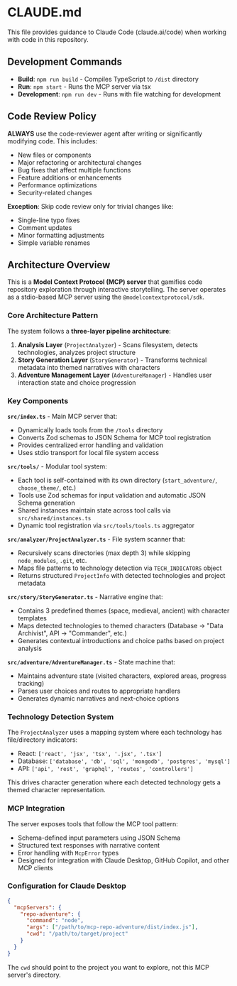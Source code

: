# CLAUDE.md

This file provides guidance to Claude Code (claude.ai/code) when working with code in this repository.

## Development Commands

- **Build**: `npm run build` - Compiles TypeScript to `/dist` directory
- **Run**: `npm start` - Runs the MCP server via tsx
- **Development**: `npm run dev` - Runs with file watching for development

## Code Review Policy

**ALWAYS** use the code-reviewer agent after writing or significantly modifying code. This includes:
- New files or components
- Major refactoring or architectural changes
- Bug fixes that affect multiple functions
- Feature additions or enhancements
- Performance optimizations
- Security-related changes

**Exception**: Skip code review only for trivial changes like:
- Single-line typo fixes
- Comment updates
- Minor formatting adjustments
- Simple variable renames

## Architecture Overview

This is a **Model Context Protocol (MCP) server** that gamifies code repository exploration through interactive storytelling. The server operates as a stdio-based MCP server using the `@modelcontextprotocol/sdk`.

### Core Architecture Pattern

The system follows a **three-layer pipeline architecture**:

1. **Analysis Layer** (`ProjectAnalyzer`) - Scans filesystem, detects technologies, analyzes project structure
2. **Story Generation Layer** (`StoryGenerator`) - Transforms technical metadata into themed narratives with characters
3. **Adventure Management Layer** (`AdventureManager`) - Handles user interaction state and choice progression

### Key Components

**`src/index.ts`** - Main MCP server that:
- Dynamically loads tools from the `/tools` directory
- Converts Zod schemas to JSON Schema for MCP tool registration
- Provides centralized error handling and validation
- Uses stdio transport for local file system access

**`src/tools/`** - Modular tool system:
- Each tool is self-contained with its own directory (`start_adventure/`, `choose_theme/`, etc.)
- Tools use Zod schemas for input validation and automatic JSON Schema generation
- Shared instances maintain state across tool calls via `src/shared/instances.ts`
- Dynamic tool registration via `src/tools/tools.ts` aggregator

**`src/analyzer/ProjectAnalyzer.ts`** - File system scanner that:
- Recursively scans directories (max depth 3) while skipping `node_modules`, `.git`, etc.
- Maps file patterns to technology detection via `TECH_INDICATORS` object
- Returns structured `ProjectInfo` with detected technologies and project metadata

**`src/story/StoryGenerator.ts`** - Narrative engine that:
- Contains 3 predefined themes (space, medieval, ancient) with character templates
- Maps detected technologies to themed characters (Database → "Data Archivist", API → "Commander", etc.)
- Generates contextual introductions and choice paths based on project analysis

**`src/adventure/AdventureManager.ts`** - State machine that:
- Maintains adventure state (visited characters, explored areas, progress tracking)
- Parses user choices and routes to appropriate handlers
- Generates dynamic narratives and next-choice options

### Technology Detection System

The `ProjectAnalyzer` uses a mapping system where each technology has file/directory indicators:
- React: `['react', 'jsx', 'tsx', '.jsx', '.tsx']`
- Database: `['database', 'db', 'sql', 'mongodb', 'postgres', 'mysql']`
- API: `['api', 'rest', 'graphql', 'routes', 'controllers']`

This drives character generation where each detected technology gets a themed character representation.

### MCP Integration

The server exposes tools that follow the MCP tool pattern:
- Schema-defined input parameters using JSON Schema
- Structured text responses with narrative content
- Error handling with `McpError` types
- Designed for integration with Claude Desktop, GitHub Copilot, and other MCP clients

### Configuration for Claude Desktop

```json
{
  "mcpServers": {
    "repo-adventure": {
      "command": "node",
      "args": ["/path/to/mcp-repo-adventure/dist/index.js"],
      "cwd": "/path/to/target/project"
    }
  }
}
```

The `cwd` should point to the project you want to explore, not this MCP server's directory.